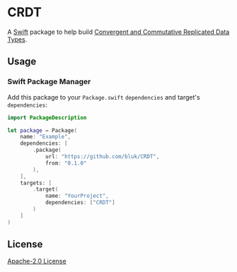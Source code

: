 # CRDT

A [Swift][swift] package to help build [Convergent and Commutative Replicated Data Types][crdt].

## Usage

### Swift Package Manager

Add this package to your `Package.swift` `dependencies` and target's `dependencies`:

```swift
import PackageDescription

let package = Package(
    name: "Example",
    dependencies: [
        .package(
            url: "https://github.com/bluk/CRDT",
            from: "0.1.0"
        ),
    ],
    targets: [
        .target(
            name: "YourProject",
            dependencies: ["CRDT"]
        )
    ]
)
```

## License

[Apache-2.0 License][license]

[license]: LICENSE
[swift]: https://swift.org
[crdt]: https://hal.inria.fr/file/index/docid/555588/filename/techreport.pdf
